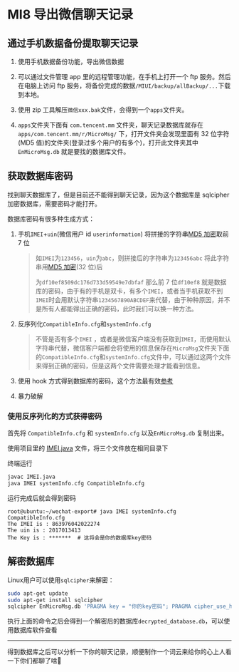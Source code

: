 # MI8 导出微信聊天记录

## 通过手机数据备份提取聊天记录

1. 使用手机数据备份功能，导出微信数据

2. 可以通过文件管理 app 里的远程管理功能，在手机上打开一个 ftp 服务。然后在电脑上访问 ftp 服务，将备份完成的数据`/MIUI/backup/allBackup/...`下载到本地。

3. 使用 zip 工具解压`微信xxx.bak`文件，会得到一个`apps`文件夹。

4. `apps`文件夹下面有 `com.tencent.mm` 文件夹，聊天记录数据库就存在 `apps/com.tencent.mm/r/MicroMsg/` 下，打开文件夹会发现里面有 32 位字符(MD5 值)的文件夹(登录过多个用户的有多个)，打开此文件夹其中 `EnMicroMsg.db` 就是要找的数据库文件。

## 获取数据库密码

找到聊天数据库了，但是目前还不能得到聊天记录，因为这个数据库是 sqlcipher 加密数据库，需要密码才能打开。

数据库密码有很多种生成方式：

1. 手机`IMEI`+`uin`(微信用户 id `userinformation`) 将拼接的字符串[MD5 加密](http://tool.chinaz.com/tools/md5.aspx)取前 7 位

   > 如`IMEI`为`123456`，`uin`为`abc`，则拼接后的字符串为`123456abc` 将此字符串用[MD5 加密](http://tool.chinaz.com/tools/md5.aspx)(32 位)后
   >
   > 为`df10ef8509dc176d733d59549e7dbfaf` 那么前 7 位`df10ef8` 就是数据库的密码，由于有的手机是双卡，有多个`IMEI`，或者当手机获取不到`IMEI`时会用默认字符串`1234567890ABCDEF`来代替，由于种种原因，并不是所有人都能得出正确的密码，此时我们可以换一种方法。

2. 反序列化`CompatibleInfo.cfg`和`systemInfo.cfg`

   > 不管是否有多个`IMEI` ，或者是微信客户端没有获取到`IMEI`，而使用默认字符串代替，微信客户端都会将使用的信息保存在`MicroMsg`文件夹下面的`CompatibleInfo.cfg`和`systemInfo.cfg`文件中，可以通过这两个文件来得到正确的密码，但是这两个文件需要处理才能看到信息。

3. 使用 hook 方式得到数据库的密码，这个方法最有效[参考](https://blog.csdn.net/qq_24280381/article/details/73521836)

4. 暴力破解

### 使用反序列化的方式获得密码

首先将 `CompatibleInfo.cfg` 和 `systemInfo.cfg` 以及`EnMicroMsg.db` 复制出来。

使用项目里的 [IMEI.java](./IMEI.java) 文件，将三个文件放在相同目录下

终端运行

```bash
javac IMEI.java
java IMEI systemInfo.cfg CompatibleInfo.cfg
```

运行完成后就会得到密码

```shell
root@ubuntu:~/wechat-export# java IMEI systemInfo.cfg  CompatibleInfo.cfg
The IMEI is : 863976042022274
The uin is : 2017013413
The Key is : *******  # 这将会是你的数据库key密码
```

## 解密数据库

Linux用户可以使用`sqlcipher`来解密：

```bash
sudo apt-get update
sudo apt-get install sqlcipher
sqlcipher EnMicroMsg.db 'PRAGMA key = "你的key密码"; PRAGMA cipher_use_hmac = off; PRAGMA kdf_iter = 4000; ATTACH DATABASE "decrypted_database.db" AS decrypted_database KEY "";SELECT sqlcipher_export("decrypted_database");DETACH DATABASE decrypted_database;' 
```

执行上面的命令之后会得到一个解密后的数据库`decrypted_database.db`，可以使用数据库软件查看

---

得到数据库之后可以分析一下你的聊天记录，顺便制作一个词云来给你的心上人看一下你们都聊了啥:eyes: